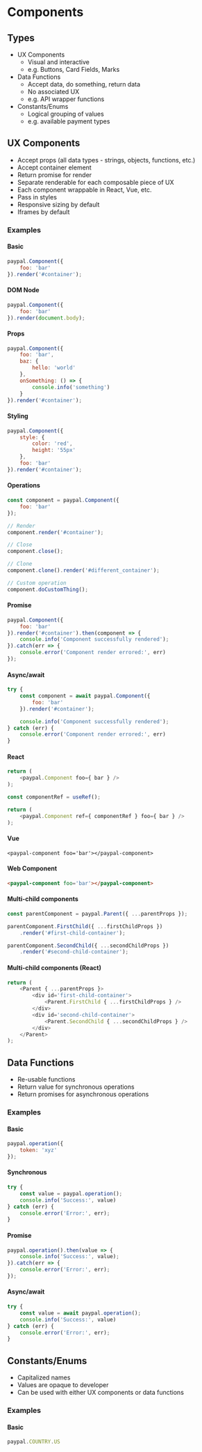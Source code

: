 # Components

## Types

- UX Components
  - Visual and interactive
  - e.g. Buttons, Card Fields, Marks
- Data Functions
  - Accept data, do something, return data
  - No associated UX
  - e.g. API wrapper functions
- Constants/Enums
  - Logical grouping of values
  - e.g. available payment types

## UX Components

- Accept props (all data types - strings, objects, functions, etc.)
- Accept container element
- Return promise for render
- Separate renderable for each composable piece of UX
- Each component wrappable in React, Vue, etc.
- Pass in styles
- Responsive sizing by default
- Iframes by default

### Examples

#### Basic

```javascript
paypal.Component({
    foo: 'bar'
}).render('#container');
```

#### DOM Node

```javascript
paypal.Component({
    foo: 'bar'
}).render(document.body);
```

#### Props

```javascript
paypal.Component({
    foo: 'bar',
    baz: {
        hello: 'world'
    },
    onSomething: () => {
        console.info('something')
    }
}).render('#container');
```

#### Styling

```javascript
paypal.Component({
    style: {
        color: 'red',
        height: '55px'
    },
    foo: 'bar'
}).render('#container');
```

#### Operations

```javascript
const component = paypal.Component({
    foo: 'bar'
});

// Render
component.render('#container');

// Close
component.close();

// Clone
component.clone().render('#different_container');

// Custom operation
component.doCustomThing();
```

#### Promise

```javascript
paypal.Component({
    foo: 'bar'
}).render('#container').then(component => {
    console.info('Component successfully rendered');
}).catch(err => {
    console.error('Component render errored:', err)
});
```

#### Async/await

```javascript
try {
    const component = await paypal.Component({
        foo: 'bar'
    }).render('#container');

    console.info('Component successfully rendered');
} catch (err) {
    console.error('Component render errored:', err)
}
```

#### React

```javascript
return (
    <paypal.Component foo={ bar } />
);
```

```javascript
const componentRef = useRef();

return (
    <paypal.Component ref={ componentRef } foo={ bar } />
);
```

#### Vue

```vue
<paypal-component foo='bar'></paypal-component>
```

#### Web Component

```html
<paypal-component foo='bar'></paypal-component>
```

#### Multi-child components

```javascript
const parentComponent = paypal.Parent({ ...parentProps });

parentComponent.FirstChild({ ...firstChildProps })
    .render('#first-child-container');

parentComponent.SecondChild({ ...secondChildProps })
    .render('#second-child-container');
```

#### Multi-child components (React)

```javascript
return (
    <Parent { ...parentProps }>
        <div id='first-child-container'>
            <Parent.FirstChild { ...firstChildProps } />
        </div>
        <div id='second-child-container'>
            <Parent.SecondChild { ...secondChildProps } />
        </div>
    </Parent>
);
```

## Data Functions

- Re-usable functions
- Return value for synchronous operations
- Return promises for asynchronous operations

### Examples

#### Basic

```javascript
paypal.operation({
    token: 'xyz'
});
```

#### Synchronous

```javascript
try {
    const value = paypal.operation();
    console.info('Success:', value)
} catch (err) {
    console.error('Error:', err);
}
```

#### Promise

```javascript
paypal.operation().then(value => {
    console.info('Success:', value);
}).catch(err => {
    console.error('Error:', err);
});
```

#### Async/await

```javascript
try {
    const value = await paypal.operation();
    console.info('Success:', value)
} catch (err) {
    console.error('Error:', err);
}
```

## Constants/Enums

- Capitalized names
- Values are opaque to developer
- Can be used with either UX components or data functions

### Examples

#### Basic

```javascript
paypal.COUNTRY.US
```
